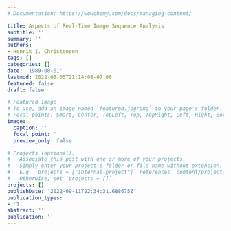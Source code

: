```yaml
---
# Documentation: https://wowchemy.com/docs/managing-content/

title: Aspects of Real-Time Image Sequence Analysis
subtitle: ''
summary: ''
authors:
- Henrik I. Christensen
tags: []
categories: []
date: '1989-08-01'
lastmod: 2022-05-05T21:14:08-07:00
featured: false
draft: false

# Featured image
# To use, add an image named `featured.jpg/png` to your page's folder.
# Focal points: Smart, Center, TopLeft, Top, TopRight, Left, Right, BottomLeft, Bottom, BottomRight.
image:
  caption: ''
  focal_point: ''
  preview_only: false

# Projects (optional).
#   Associate this post with one or more of your projects.
#   Simply enter your project's folder or file name without extension.
#   E.g. `projects = ["internal-project"]` references `content/project/deep-learning/index.md`.
#   Otherwise, set `projects = []`.
projects: []
publishDate: '2022-09-11T22:34:31.688675Z'
publication_types:
- '7'
abstract: ''
publication: ''
---
```

